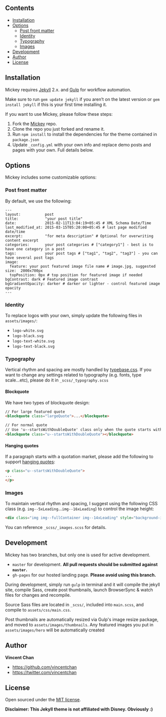 

## Contents

- [Installation](#installation)
- [Options](#options)
  - [Post front matter](#post-front-matter)
  - [Identity](#identity)
  - [Typography](#typography)
  - [Images](#images)
- [Development](#development)
- [Author](#author)
- [License](#license)

## Installation

Mickey requires [Jekyll](http://jekyllrb.com/) 2.x. and [Gulp](http://gulpjs.com/) for workflow automation.

Make sure to run `gem update jekyll` if you aren’t on the latest version or `gem install jekyll` if this is your first time installing it.

If you want to use Mickey, please follow these steps:

1. Fork the [Mickey](https://github.com/vincentchan/mickey) repo.
2. Clone the repo you just forked and rename it.
3. Run `npm install` to install the dependencies for the theme contained in `package.json`
4. Update `_config.yml` with your own info and replace demo posts and pages with your own. Full details below.

## Options

Mickey includes some customizable options:

### Post front matter

By default, we use the following:

```
---
layout:           post
title:            "your post title"
date:             2015-02-11T13:04:19+05:45 # XML Schema Date/Time
last_modified_at: 2015-03-15T05:20:00+05:45 # last page modified date/time
excerpt:          "for meta description" # Optional for overwriting content excerpt
categories:       your post categories # ["category1"] - best is to have one category in a post
tags:             your post tags # ["tag1", "tag2", "tag3"] - you can have several post tags
image:
  feature: your post featured image file name # image.jpg, suggested size:  2000x700px
  topPosition: 0px # top position for featured image if needed
bgContrast: dark # Featured image contrast
bgGradientOpacity: darker # darker or lighter - control featured image opacity
---
```

### Identity

To replace logos with your own, simply update the following files in `assets/images/`:

- `logo-white.svg`
- `logo-black.svg`
- `logo-text-white.svg`
- `logo-text-black.svg`

### Typography

Vertical rhythm and spacing are mostly handled by [typebase.css](http://devinhunt.github.io/typebase.css/). If you want to change any settings related to typography (e.g. fonts, type scale...etc), please do it in `_scss/_typography.scss`

#### Blockquote

We have two types of blockquote design:

```html
// For large featured quote
<blockquote class="largeQuote">...</blockquote>

// For normal quote
// Use 'u--startsWithDoubleQuote' class only when the quote starts with a double quote
<blockquote class="u--startsWithDoubleQuote"></blockquote>
```

#### Hanging quotes

If a paragraph starts with a quotation market, please add the following to support [hanging quotes](https://en.wikipedia.org/wiki/Hanging_punctuation):

```html
<p class="u--startsWithDoubleQuote">
...
</p>
```

### Images

To maintain vertical rhythm and spacing, I suggest using the following CSS class (e.g. `img--5xLeading`...`img--16xLeading`) to control the image height:

```html
<div class="img img--fullContainer img--14xLeading" style="background-image: url();"></div>
```

You can reference `_scss/_images.scss` for details.

## Development

Mickey has two branches, but only one is used for active development.

- `master` for development.  **All pull requests should be submitted against `master`.**
- `gh-pages` for our hosted landing page. **Please avoid using this branch.**

During development, simply run `gulp` in terminal and it will compile the jekyll site, compile Sass, create post thumbnails, launch BrowserSync & watch files for changes and recompile.

Source Sass files are located in `_scss/`, included into `main.scss`, and compile to `assets/css/main.css`.

Post thumbnails are automatically resized via Gulp's image resize package, and moved to `assets/images/thumbnails`. Any featured images you put in `assets/images/hero` will be automatically created

## Author

**Vincent Chan**
- <https://github.com/vincentchan>
- <https://twitter.com/vincentchan>


## License

Open sourced under the [MIT license](LICENSE.md).

**Disclaimer: This Jekyll theme is not affiliated with Disney. Obviously :)**
